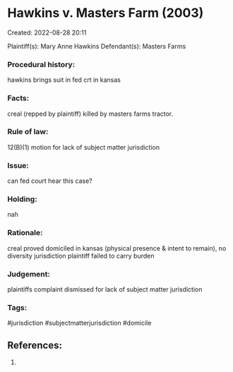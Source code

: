# Hawkins v. Masters Farm (2003)
Created: 2022-08-28 20:11


Plaintiff(s): Mary Anne Hawkins
Defendant(s): Masters Farms

### Procedural history: 
hawkins brings suit in fed crt in kansas

### Facts:
creal (repped by plaintiff)
killed by masters farms tractor. 

### Rule of law:
12(B)(1) motion for lack of subject matter jurisdiction

### Issue:
can fed court hear this case?

### Holding:
nah

### Rationale:
creal proved domiciled in kansas (physical presence & intent to remain), no diversity jurisdiction
plaintiff failed to carry burden

### Judgement:
plaintiffs complaint dismissed for lack of subject matter jurisdiction

### Tags:
#jurisdiction #subjectmatterjurisdiction #domicile 



## References:

1. 